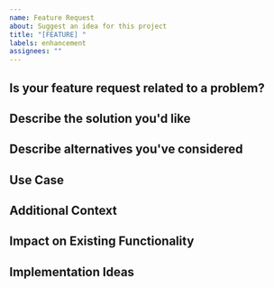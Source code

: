 ```yaml
---
name: Feature Request
about: Suggest an idea for this project
title: "[FEATURE] "
labels: enhancement
assignees: ""
---
```


## Is your feature request related to a problem?

<!-- A clear and concise description of what the problem is. Ex. I'm always frustrated when [...] -->

## Describe the solution you'd like

<!-- A clear and concise description of what you want to happen -->

## Describe alternatives you've considered

<!-- A clear and concise description of any alternative solutions or features you've considered -->

## Use Case

<!-- Describe the use case for this feature -->

## Additional Context

<!-- Add any other context, screenshots, or examples about the feature request here -->

## Impact on Existing Functionality

<!-- Describe any potential impact this feature might have on existing functionality -->

## Implementation Ideas

<!-- If you have any ideas about how to implement this feature, please share them here -->
